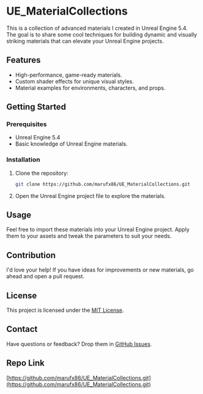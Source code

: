 # UE_MaterialCollections

This is a collection of advanced materials I created in Unreal Engine 5.4. The goal is to share some cool techniques for building dynamic and visually striking materials that can elevate your Unreal Engine projects.

## Features
- High-performance, game-ready materials.
- Custom shader effects for unique visual styles.
- Material examples for environments, characters, and props.

## Getting Started

### Prerequisites
- Unreal Engine 5.4
- Basic knowledge of Unreal Engine materials.

### Installation
1. Clone the repository:
   ```bash
   git clone https://github.com/marufx86/UE_MaterialCollections.git
   ```
2. Open the Unreal Engine project file to explore the materials.

## Usage
Feel free to import these materials into your Unreal Engine project. Apply them to your assets and tweak the parameters to suit your needs.

## Contribution
I'd love your help! If you have ideas for improvements or new materials, go ahead and open a pull request.

## License
This project is licensed under the [MIT License](LICENSE).

## Contact
Have questions or feedback? Drop them in [GitHub Issues](https://github.com/marufx86/UE_MaterialCollections/issues).

## Repo Link
[https://github.com/marufx86/UE_MaterialCollections.git](https://github.com/marufx86/UE_MaterialCollections.git)

